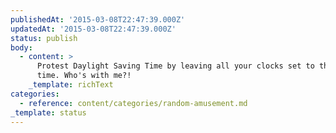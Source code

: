 ```yaml
---
publishedAt: '2015-03-08T22:47:39.000Z'
updatedAt: '2015-03-08T22:47:39.000Z'
status: publish
body:
  - content: >
      Protest Daylight Saving Time by leaving all your clocks set to the old
      time. Who's with me?!
    _template: richText
categories:
  - reference: content/categories/random-amusement.md
_template: status
---
```



